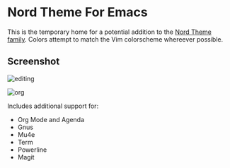 # Nord Theme For Emacs

This is the temporary home for a potential addition to the [Nord Theme family](https://github.com/arcticicestudio/nord). Colors attempt to match the Vim colorscheme whereever possible.

## Screenshot

![editing](https://cloud.githubusercontent.com/assets/7518085/22762887/948e695e-ee16-11e6-80ef-4669f64cda57.png)

![org](https://cloud.githubusercontent.com/assets/7518085/22762897/a1f2d238-ee16-11e6-83c9-465adee4dde0.png)

Includes additional support for:

* Org Mode and Agenda
* Gnus
* Mu4e
* Term
* Powerline
* Magit

